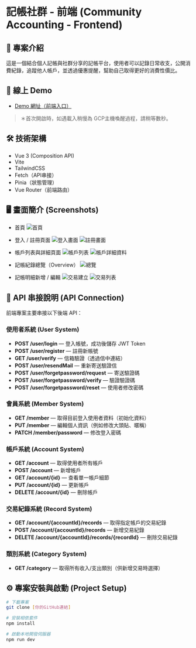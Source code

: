 # 記帳社群 - 前端 (Community Accounting - Frontend)

## 📌 專案介紹
這是一個結合個人記帳與社群分享的記帳平台，使用者可以記錄日常收支，公開消費紀錄，追蹤他人帳戶，並透過優惠提醒，幫助自己取得更好的消費性價比。

## 🔗 線上 Demo
- [Demo 網址（前端入口）](https://weirong.site/projectA/)
> ＊首次開啟時，如遇載入稍慢為 GCP主機喚醒過程，請稍等數秒。

## 🛠 技術架構
- Vue 3 (Composition API)
- Vite
- TailwindCSS
- Fetch（API串接）
- Pinia（狀態管理）
- Vue Router（前端路由）

## 🖥️ 畫面簡介 (Screenshots)
- 首頁
![首頁](https://github.com/user-attachments/assets/723e9820-d2e2-4cb6-bf4f-ce35c49e64cb)

- 登入 / 註冊頁面
![登入畫面](https://github.com/user-attachments/assets/28faac0d-89a5-47ed-afcb-0e4d59a0f2d1)
![註冊畫面](https://github.com/user-attachments/assets/6a7e895a-c7fb-483b-9af3-a453fd3068ae)

- 帳戶列表與詳細頁面
![帳戶列表](https://github.com/user-attachments/assets/06806810-ef36-426a-80c0-719162310696)
![帳戶詳細資料](https://github.com/user-attachments/assets/397ac8b2-0f09-4149-a5d6-7c427f938a12)

- 記帳紀錄總覽（Overview）
![總覽](https://github.com/user-attachments/assets/8df89e4e-a012-4127-80cd-d4b52875c3b4)

- 記帳明細新增 / 編輯
![交易建立](https://github.com/user-attachments/assets/55bae8aa-afbc-484f-90d7-e9f3e9014495)
![交易列表](https://github.com/user-attachments/assets/9e3ada9a-7dda-40fe-ad2d-eb79736d9098)


## 📡 API 串接說明 (API Connection)
前端專案主要串接以下後端 API：

### 使用者系統 (User System)
- **POST /user/login** — 登入帳號，成功後儲存 JWT Token
- **POST /user/register** — 註冊新帳號
- **GET /user/verify** — 信箱驗證（透過信中連結）
- **POST /user/resendMail** — 重新寄送驗證信
- **POST /user/forgetpassword/request** — 寄送驗證碼
- **POST /user/forgetpassword/verify** — 驗證驗證碼
- **POST /user/forgetpassword/reset** — 使用者修改密碼

### 會員系統 (Member System)
- **GET /member** — 取得目前登入使用者資料（初始化資料）
- **PUT /member** — 編輯個人資訊（例如修改大頭貼、暱稱）
- **PATCH /member/password** — 修改登入密碼

### 帳戶系統 (Account System)
- **GET /account** — 取得使用者所有帳戶
- **POST /account** — 新增帳戶
- **GET /account/{id}** — 查看單一帳戶細節
- **PUT /account/{id}** — 更新帳戶
- **DELETE /account/{id}** — 刪除帳戶

### 交易紀錄系統 (Record System)
- **GET /account/{accountId}/records** — 取得指定帳戶的交易紀錄
- **POST /account/{accountId}/records** — 新增交易紀錄
- **DELETE /account/{accountId}/records/{recordId}** — 刪除交易紀錄

### 類別系統 (Category System)
- **GET /category** — 取得所有收入/支出類別（供新增交易時選擇）


## ⚙️ 專案安裝與啟動 (Project Setup)

```bash
# 下載專案
git clone [你的GitHub連結]

# 安裝相依套件
npm install

# 啟動本地開發伺服器
npm run dev
```


